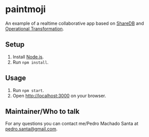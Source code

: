 # paintmoji
An example of a realtime collaborative app based on [ShareDB](https://github.com/share/sharedb) and [Operational Transformation](https://en.wikipedia.org/wiki/Operational_transformation).

## Setup

1. Install [Node.js](https://nodejs.org/en/download).
2. Run `npm install`.

## Usage

1. Run `npm start`.
2. Open [http://localhost:3000](http://localhost:3000) on your browser.

## Maintainer/Who to talk

For any questions you can contact me/Pedro Machado Santa at [pedro.santa@gmail.com](mailto:pedro.santa@gmail.com).